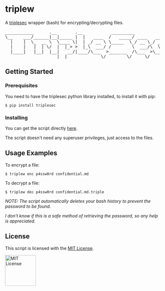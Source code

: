 # triplew
A [triplesec](https://keybase.io/triplesec/) wrapper (bash) for encrypting/decrypting files.
<pre>
___________      .__       .__           _________
\__    ___/______|__|_____ |  |   ____  /   _____/ ____   ____
  |    |  \_  __ \  \____ \|  | _/ __ \ \_____  \_/ __ \_/ ___\
  |    |   |  | \/  |  |_> >  |_\  ___/ /        \  ___/\  \___
  |____|   |__|  |__|   __/|____/\___  >_______  /\___  >\___  >
                    |__|             \/        \/     \/     \/
</pre>

## Getting Started
### Prerequisites
You need to have the triplesec python library installed, to install it with pip:

`$ pip install triplesec`
### Installing
You can get the script directly [here](https://raw.githubusercontent.com/agucova/triplew/master/triplew).

The script doesn't need any superuser privileges, just access to the files.

## Usage Examples
To encrypt a file:

`$ triplew enc p4ssw0rd confidential.md`

To decrypt a file:

`$ triplew dec p4ssw0rd confidential.md.triple`

*NOTE: The script automatically deletes your bash history to prevent the password to be found.*

_I don't know if this is a safe method of retrieving the password, so any help is appreciated._

## License
This script is licensed with the [MIT License](https://opensource.org/licenses/MIT).


<img alt="MIT License" src="https://opensource.org/files/ccby.png" width="100">
